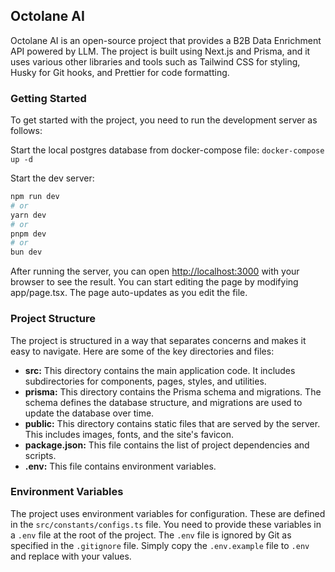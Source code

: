 ## Octolane AI

Octolane AI is an open-source project that provides a B2B Data Enrichment API powered by LLM. The project is built using Next.js and Prisma, and it uses various other libraries and tools such as Tailwind CSS for styling, Husky for Git hooks, and Prettier for code formatting.

### Getting Started

To get started with the project, you need to run the development server as follows:

Start the local postgres database from docker-compose file:
`docker-compose up -d`

Start the dev server:

```bash
npm run dev
# or
yarn dev
# or
pnpm dev
# or
bun dev
```

After running the server, you can open [http://localhost:3000](http://localhost:3000) with your browser to see the result. You can start editing the page by modifying app/page.tsx. The page auto-updates as you edit the file.

### Project Structure

The project is structured in a way that separates concerns and makes it easy to navigate. Here are some of the key directories and files:

- **src:** This directory contains the main application code. It includes subdirectories for components, pages, styles, and utilities.
- **prisma:** This directory contains the Prisma schema and migrations. The schema defines the database structure, and migrations are used to update the database over time.
- **public:** This directory contains static files that are served by the server. This includes images, fonts, and the site's favicon.
- **package.json:** This file contains the list of project dependencies and scripts.
- **.env:** This file contains environment variables.

### Environment Variables

The project uses environment variables for configuration. These are defined in the `src/constants/configs.ts` file. You need to provide these variables in a `.env` file at the root of the project. The `.env` file is ignored by Git as specified in the `.gitignore` file. Simply copy the `.env.example` file to `.env` and replace with your values.

